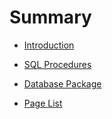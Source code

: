 # Summary

* [Introduction](README.md)

* [SQL Procedures](docs/sql_procedures.md)
* [Database Package](docs/database_py.md)
* [Page List](docs/page_list.md)
